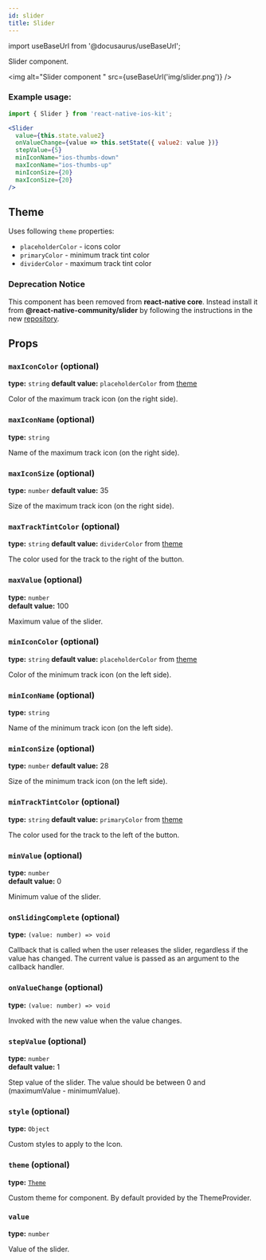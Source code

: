 ```yaml
---
id: slider
title: Slider
---
```

import useBaseUrl from '@docusaurus/useBaseUrl';

Slider component.

<img alt="Slider component " src={useBaseUrl('img/slider.png')} />

### Example usage:
```jsx
import { Slider } from 'react-native-ios-kit';

<Slider
  value={this.state.value2}
  onValueChange={value => this.setState({ value2: value })}
  stepValue={5}
  minIconName="ios-thumbs-down"
  maxIconName="ios-thumbs-up"
  minIconSize={20}
  maxIconSize={20}
/>
```

## Theme  
Uses following `theme` properties:
- `placeholderColor` - icons color
- `primaryColor` - minimum track tint color
- `dividerColor` - maximum track tint color

### Deprecation Notice
This component has been removed from **react-native core**.
Instead install it from **@react-native-community/slider** by following the instructions in the new [repository](https://github.com/callstack/react-native-slider).

## Props

### `maxIconColor` (optional)
**type:** `string`
**default value:** `placeholderColor` from [theme](./theme)

Color of the maximum track icon (on the right side).

### `maxIconName` (optional)
**type:** `string`   

Name of the maximum track icon (on the right side).

### `maxIconSize` (optional)
**type:** `number`
**default value:** 35

Size of the maximum track icon (on the right side).

### `maxTrackTintColor` (optional)
**type:** `string`
**default value:** `dividerColor` from [theme](./theme)

The color used for the track to the right of the button.

### `maxValue` (optional)
**type:** `number`   
**default value:** 100

Maximum value of the slider.

### `minIconColor` (optional)
**type:** `string`
**default value:** `placeholderColor` from [theme](./theme)

Color of the minimum track icon (on the left side).

### `minIconName` (optional)
**type:** `string`

Name of the minimum track icon (on the left side).

### `minIconSize` (optional)
**type:** `number`
**default value:** 28

Size of the minimum track icon (on the left side).

### `minTrackTintColor` (optional)
**type:** `string`
**default value:** `primaryColor` from [theme](./theme)

The color used for the track to the left of the button.

### `minValue` (optional)
**type:** `number`   
**default value:** 0

Minimum value of the slider.

### `onSlidingComplete` (optional)
**type:** `(value: number) => void`

Callback that is called when the user releases the slider, regardless if the value has changed.
The current value is passed as an argument to the callback handler.

### `onValueChange` (optional)
**type:** `(value: number) => void`

Invoked with the new value when the value changes.

### `stepValue` (optional)
**type:** `number`  
**default value:** 1

Step value of the slider. The value should be between 0 and (maximumValue - minimumValue).

### `style` (optional)
**type:** `Object`

Custom styles to apply to the Icon.

### `theme` (optional)
**type:** [`Theme`](theme)

Custom theme for component. By default provided by the ThemeProvider.

### `value`
**type:**  `number`

Value of the slider.
